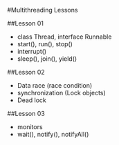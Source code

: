 #Multithreading Lessons

##Lesson 01
- class Thread, interface Runnable
- start(), run(), stop()
- interrupt()
- sleep(), join(), yield()

##Lesson 02
- Data race (race condition)
- synchronization (Lock objects)
- Dead lock

##Lesson 03
- monitors
- wait(), notify(), notifyAll()

